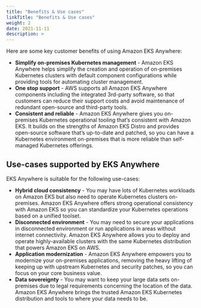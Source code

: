 ```yaml
---
title: "Benefits & Use cases"
linkTitle: "Benefits & Use cases"
weight: 2
date: 2021-11-11
description: >  
---
```


Here are some key customer benefits of using Amazon EKS Anywhere:

* **Simplify on-premises Kubernetes management** - Amazon EKS Anywhere helps simplify the creation and operation of on-premises Kubernetes clusters with default component configurations while providing tools for automating cluster management.
* **One stop support** - AWS supports all Amazon EKS Anywhere components including the integrated 3rd-party software, so that customers can reduce their support costs and avoid maintenance of redundant open-source and third-party tools.
* **Consistent and reliable** - Amazon EKS Anywhere gives you on-premises Kubernetes operational tooling that’s consistent with Amazon EKS. It builds on the strengths of Amazon EKS Distro and provides open-source software that’s up-to-date and patched, so you can have a Kubernetes environment on-premises that is more reliable than self-managed Kubernetes offerings.

## Use-cases supported by EKS Anywhere

EKS Anywhere is suitable for the following use-cases:

* **Hybrid cloud consistency** - You may have lots of Kubernetes workloads on Amazon EKS but also need to operate Kubernetes clusters on-premises. Amazon EKS Anywhere offers strong operational consistency with Amazon EKS so you can standardize your Kubernetes operations based on a unified toolset.
* **Disconnected environment** - You may need to secure your applications in disconnected environment or run applications in areas without internet connectivity. Amazon EKS Anywhere allows you to deploy and operate highly-available clusters with the same Kubernetes distribution that powers Amazon EKS on AWS.
* **Application modernization** - Amazon EKS Anywhere empowers you to modernize your on-premises applications, removing the heavy lifting of keeping up with upstream Kubernetes and security patches, so you can focus on your core business value.
* **Data sovereignty** - You may want to keep your large data sets on-premises due to legal requirements concerning the location of the data. Amazon EKS Anywhere brings the trusted Amazon EKS Kubernetes distribution and tools to where your data needs to be.